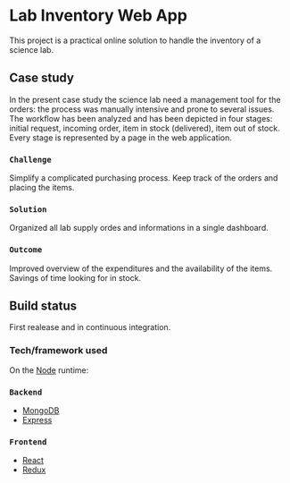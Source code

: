 # Lab Inventory Web App

This project is a practical online solution to handle the inventory of a science lab.

## Case study

In the present case study the science lab need a management tool for the orders: the process was manually intensive and prone to several issues. 
The workflow has been analyzed and has been depicted in four stages: initial request, incoming order, item in stock (delivered), item out of stock. 
Every stage is represented by a page in the web application. 

### `Challenge`

Simplify a complicated purchasing process. 
Keep track of the orders and placing the items. 

### `Solution`

Organized all lab supply ordes and informations in a single dashboard. 

### `Outcome`

Improved overview of the expenditures and the availability of the items. 
Savings of time looking for in stock.  


## Build status 
First realease and in continuous integration.  

### Tech/framework used
On the [Node](https://nodejs.org/) runtime: 

### `Backend`
- [MongoDB](https://www.mongodb.com/)
- [Express](https://expressjs.com/)

### `Frontend`
- [React](https://reactjs.org/)
- [Redux](https://redux.js.org/)

